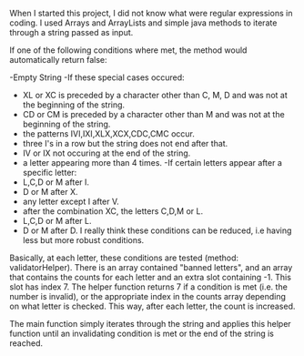 When I started this project, I did not know what were regular expressions in coding. I used Arrays and ArrayLists and simple java methods to iterate through a string passed as input. 

If one of the following conditions where met, the method would automatically return false:

-Empty String
-If these special cases occured:
  - XL or XC is preceded by a character other than C, M, D and was not at the beginning of the string.
  - CD or CM is preceded by a character other than M and was not at the beginning of the string.
  - the patterns IVI,IXI,XLX,XCX,CDC,CMC occur.
  - three I's in a row but the string does not end after that.
  - IV or IX not occuring at the end of the string.
  - a letter appearing more than 4 times.
-If certain letters appear after a specific letter:
  - L,C,D or M after I.
  - D or M after X.
  - any letter except I after V.
  - after the combination XC, the letters C,D,M or L.
  - L,C,D or M after L.
  - D or M after D.
I really think these conditions can be reduced, i.e having less but more robust conditions.

Basically, at each letter, these conditions are tested (method: validatorHelper). There is an array contained "banned letters", and an array that contains the counts for each letter
and an extra slot containing -1. This slot has index 7.
The helper function returns 7 if a condition is met (i.e. the number is invalid), or the appropriate index in the counts array depending on what letter is checked.
This way, after each letter, the count is increased.

The main function simply iterates through the string and applies this helper function until an invalidating condition is met or the end of the string is reached.

    
